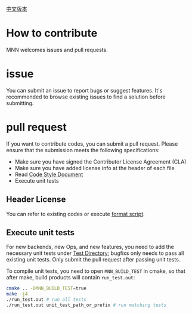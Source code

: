 [中文版本](Contributing_CN.md)

# How to contribute

MNN welcomes issues and pull requests.

# issue

You can submit an issue to report bugs or suggest features. It's recommended to browse existing issues to find a solution before submitting.

# pull request

If you want to contribute codes, you can submit a pull request. Please ensure that the submission meets the following specifications:

- Make sure you have signed the Contributor License Agreement (CLA)
- Make sure you have added license info at the header of each file 
- Read [Code Style Document](CodeStyle_EN.md)
- Execute unit tests

## Header License

You can refer to existing codes or execute [format script](../tools/script/formatLicence.py).

## Execute unit tests

For new backends, new Ops, and new features, you need to add the necessary unit tests under [Test Directory](../test); bugfixs only needs to pass all existing unit tests. Only submit the pull request after passing unit tests.

To compile unit tests, you need to open `MNN_BUILD_TEST` in cmake, so that after make, build products will contain `run_test.out`:

``` bash
cmake .. -DMNN_BUILD_TEST=true
make -j4
./run_test.out # run all tests
./run_test.out unit_test_path_or_prefix # run matching tests
```